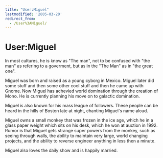 ```yaml
---
title: "User:Miguel"
lastmodified: '2005-03-20'
redirect_from:
  - /User%3AMiguel/
---
```


User:Miguel
===========

In most cultures, he is know as "The man", not to be confused with "the man" as refering to a goverment, but as in the "The Man" as in "the great one".

Miguel was born and raised as a young cyborg in Mexico. Miguel later did some stuff and then some other cool stuff and then he came up with Gnome. Now Miguel has achevied world domination through the creation of Mono. He is currently planning his move on to galactic domination.

Miguel is also known for his mass league of followers. These people can be heard in the hills of Boston late at night, chanting Miguel's name aloud.

Miguel owns a small monkey that was frozen in the ice age, which he in a glass paper weight which sits on his desk, which he won at auction in 1992. Rumor is that Miguel gets strange super powers from the monkey, such as seeing through walls, the ability to maintain very large, world changing projects, and the ability to reverse engineer anything in less then a minute.

Miguel also loves the daily show and is happily married.

